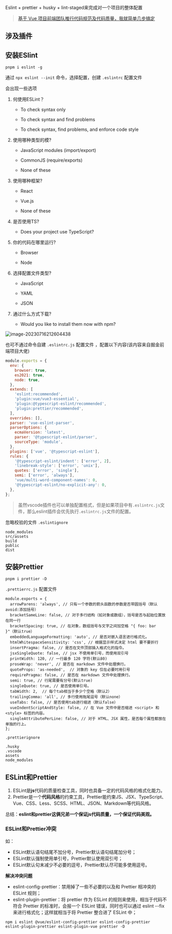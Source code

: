 Eslint + prettier + husky + lint-staged来完成对一个项目的整体配置

> [基于 Vue 项目前端团队推行代码规范及代码质量，我就简单几步搞定](https://juejin.cn/post/7068573328914513928)

## 涉及插件



## 安装ESlint

```
pnpm i eslint -g
```

通过 `npx eslint --init` 命令，选择配置，创建 `.eslintrc` 配置文件

会出现一些选项

1. 何使用ESLint？

   - To check syntax only

   - To check syntax and find problems
   - To check syntax, find problems, and enforce code style

2. 使用哪种类型的模?

   - JavaScript modules (import/export)

   - CommonJS (require/exports)
   - None of these

3. 使用哪种框架?

   - React

   - Vue.js
   - None of these

4. 是否使用TS?

   - Does your project use TypeScript?

5. 你的代码在哪里运行?

   - Browser

   - Node

6. 选择配置文件类型?

   - JavaScript

   - YAML
   - JSON

7. 通过什么方式下载?

   - Would you like to install them now with npm?

![image-20230716212604438](G:\Naitiam-s-note\前端项目总结\img\前端工程规范化.assets\image-20230716212604438.png)

也可不通过命令自建 `.eslintrc.js` 配置文件 ，配置以下内容(该内容来自掘金前端项目大佬)

```javascript
module.exports = {
  env: {
    browser: true,
    es2021: true,
    node: true,
  },
  extends: [
    'eslint:recommended',
    'plugin:vue/vue3-essential',
    'plugin:@typescript-eslint/recommended',
    'plugin:prettier/recommended',
  ],
  overrides: [],
  parser: 'vue-eslint-parser',
  parserOptions: {
    ecmaVersion: 'latest',
    parser: '@typescript-eslint/parser',
    sourceType: 'module',
  },
  plugins: ['vue', '@typescript-eslint'],
  rules: {
    '@typescript-eslint/indent': ['error', 2],
    'linebreak-style': ['error', 'unix'],
    quotes: ['error', 'single'],
    semi: ['error', 'always'],
    'vue/multi-word-component-names': 0,
    '@typescript-eslint/no-explicit-any': 0,
  },
};

```

> 虽然vscode插件也可以单独配置格式，但是如果项目中有`.eslintrc.js`文件，那么eslint插件会优先执行`.eslintrc.js`文件的配置。

忽略校验的文件 `.eslintignore`

```
node_modules
src/assets
build
public
dist
```

## 安装Prettier

```
pnpm i prettier -D
```

`.prettierrc.js`  配置文件

```
module.exports = {
  arrowParens: 'always', // 只有一个参数的箭头函数的参数是否带圆括号（默认avoid:添加括号）
  bracketSameLine: false, // 对于多行结构（如对象或数组），括号是否与起始位置放在同一行
  bracketSpacing: true, // 在对象，数组括号与文字之间加空格 "{ foo: bar }"（默认true）
  embeddedLanguageFormatting: 'auto', // 是否对嵌入语言进行格式化。
  htmlWhitespaceSensitivity: 'css', // 根据显示样式决定 html 要不要折行
  insertPragma: false, // 是否在文件顶部插入格式化的指令。
  jsxSingleQuote: false, // jsx 不使用单引号，而使用双引号
  printWidth: 120, // 一行最多 120 字符(默认80)
  proseWrap: 'never', // 是否在 markdown 文件中处理换行。
  quoteProps: 'as-needed',  // 对象的 key 仅在必要时用引号
  requirePragma: false, // 是否在 markdown 文件中处理换行。
  semi: true, // 行尾需要有分号(默认true)
  singleQuote: true, // 是否使用单引号。
  tabWidth: 2,  // 每个tab相当于多少个空格（默认2）
  trailingComma: 'all', // 多行使用拖尾逗号（默认none）
  useTabs: false, // 是否使用tab进行缩进（默认false）
  vueIndentScriptAndStyle: false, // 在 Vue 文件中是否缩进 <script> 和 <style> 标签的内容。
  singleAttributePerLine: false, // 对于 HTML、JSX 属性，是否每个属性都放在单独的行上。
};
```

`.prettierignore`

```
.husky
.vscode
assets
node_modules
```

## ESLint和Prettier

1. ESLint是**js**代码的质量检查工具，同时也具备一定的代码风格的格式化能力。
2. Prettier是一个**代码风格**的约束工具，Prettier能约束JS、JSX、TypeScript、Vue、CSS、Less、SCSS、HTML、JSON、Markdown等代码风格。

总结：**eslint和prettier这俩兄弟一个保证js代码质量，一个保证代码美观。**

### ESLint和Prettier冲突

如：

- ESLint默认语句结尾不加分号，Prettier默认语句结尾加分号；
- ESLint默认强制使用单引号，Prettier默认使用双引号；
- ESLint默认句末减少不必要的逗号，Prettier默认尽可能多使用逗号。

**解决冲突问题**

- eslint-config-prettier：禁用掉了一些不必要的以及和 Prettier 相冲突的 ESLint 规则；
- eslint-plugin-prettier：将 prettier 作为 ESLint 的规则来使用，相当于代码不符合 Prettier 的标准时，会报一个 ESLint 错误，同时也可以通过 eslint --fix 来进行格式化；这样就相当于将 Prettier 整合进了 ESLint 中；

```
npm i eslint @vue/eslint-config-prettier eslint-config-prettier eslint-plugin-prettier eslint-plugin-vue prettier -D
```


